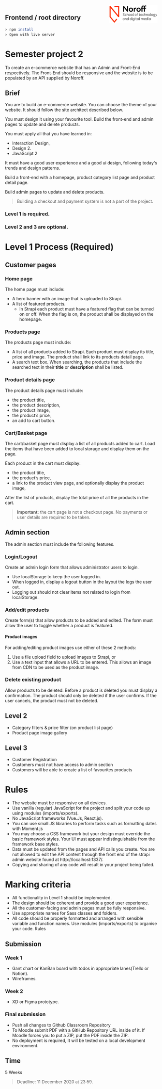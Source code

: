 <img src="./.readme/noroff-light.png" width="160" align="right">

## Frontend / root directory

```bash
> npm install
> Open with live server
```

# Semester project 2

To create an e-commerce website that has an Admin and Front-End respectively. The Front-End should be responsive and the website is to be populated by an API supplied by Noroff.

## Brief

You are to build an e-commerce website. You can choose the theme of your website. It should follow the site architect described below.

You must design it using your favourite tool. Build the front-end and admin pages to update and delete products.

You must apply all that you have learned in:

- Interaction Design,
- Design 2.
- JavaScript 2

It must have a good user experience and a good ui design, following today's trends and design patterns.

Build a front-end with a homepage, product category list page and product detail page.

Build admin pages to update and delete products.

> Building a checkout and payment system is not a part of the project.

### Level 1 is required.

### Level 2 and 3 are optional.

# Level 1 Process (Required)

## Customer pages

### Home page

The home page must include:

- A hero banner with an image that is uploaded to Strapi.
- A list of featured products.
  - In Strapi each product must have a featured flag that can be turned on or off. When the flag is on, the product shall be displayed on the homepage.

### Products page

The products page must include:

- A list of all products added to Strapi. Each product must display its title, price and image. The product shall link to its products detail page.
- A search text box. When searching, the products that include the searched text in their **title** or **description** shall be listed.

### Product details page

The product details page must include:

- the product title,
- the product description,
- the product image,
- the product’s price,
- an add to cart button.

### Cart/Basket page

The cart/basket page must display a list of all products added to cart. Load the items that have been added to local storage and display them on the page.

Each product in the cart must display:

- the product title,
- the product’s price,
- a link to the product view page, and optionally display the product image,

After the list of products, display the total price of all the products in the cart.

> **Important:** the cart page is not a checkout page. No payments or user details are required to be taken.

## Admin section

The admin section must include the following features.

### Login/Logout

Create an admin login form that allows administrator users to login.

- Use localStorage to keep the user logged in.
- When logged in, display a logout button in the layout the logs the user out.
- Logging out should not clear items not related to login from localStorage.

### Add/edit products

Create form(s) that allow products to be added and edited. The form must allow the user to toggle whether a product is featured.

#### Product images

For adding/editing product images use either of these 2 methods:

1. Use a file upload field to upload images to Strapi, or
2. Use a text input that allows a URL to be entered. This allows an image from CDN to be used as the product image.

### Delete existing product

Allow products to be deleted. Before a product is deleted you must display a confirmation. The product should only be deleted if the user confirms. If the user cancels, the product must not be deleted.

## Level 2

- Category filters & price filter (on product list page)
- Product page image gallery

## Level 3

- Customer Registration
- Customers must not have access to admin section
- Customers will be able to create a list of favourites products

# Rules

- The website must be responsive on all devices.
- Use vanilla (regular) JavaScript for the project and split your code up using modules (imports/exports).
- No JavaScript frameworks (Vue.Js, React.js).
- You can use small JS libraries to perform tasks such as formatting dates with Moment.js
- You may choose a CSS framework but your design must override the basic framework styles. Your UI must appear indistinguishable from the framework base styles.
- Data must be updated from the pages and API calls you create. You are not allowed to edit the API content through the front end of the strapi admin website found at http://localhost:1337/.
- Copying and sharing of any code will result in your project being failed.

# Marking criteria

- All functionality in Level 1 should be implemented.
- The design should be coherent and provide a good user experience.
- All the customer-facing and admin pages must be fully responsive.
- Use appropriate names for Sass classes and folders.
- All code should be properly formatted and arranged with sensible variable and function names. Use modules (imports/exports) to organise your code.
  Rules

## Submission

### Week 1

- Gant chart or KanBan board with todos in appropriate lanes(Trello or Notion).
- Wireframes.

### Week 2

- XD or Figma prototype.

### Final submission

- Push all changes to Github Classroom Repository
- To Moodle submit PDF with a GitHub Repository URL inside of it. If Moodle forces you to put a ZIP, put the PDF inside the ZIP.
- No deployment is required, It will be tested on a local development environment.

## Time

5 Weeks

> Deadline: 11 December 2020 at 23:59.
